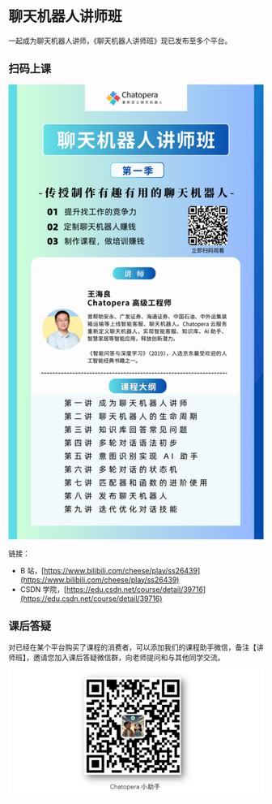 # 聊天机器人讲师班

一起成为聊天机器人讲师，《聊天机器人讲师班》现已发布至多个平台。


## 扫码上课

![](../../../images/assets/Pasted%20image%2020240719124127.png)

链接：

* B 站，[https://www.bilibili.com/cheese/play/ss26439](https://www.bilibili.com/cheese/play/ss26439)
* CSDN 学院，[https://edu.csdn.net/course/detail/39716](https://edu.csdn.net/course/detail/39716)


## 课后答疑

对已经在某个平台购买了课程的消费者，可以添加我们的课程助手微信，备注【讲师班】，邀请您加入课后答疑微信群，向老师提问和与其他同学交流。

![](../../../images/assets/screenshot_20240719124433.png)